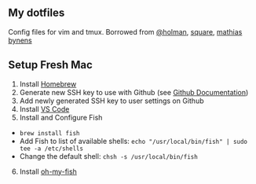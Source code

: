 ## My dotfiles
Config files for vim and tmux. Borrowed from [@holman](https://github.com/holman/dotfiles), [square](https://github.com/square/maximum-awesome), [mathias bynens](https://github.com/mathiasbynens/dotfiles)

## Setup Fresh Mac
1. Install [Homebrew](https://brew.sh)
2. Generate new SSH key to use with Github (see [Github Documentation](https://help.github.com/articles/generating-a-new-ssh-key-and-adding-it-to-the-ssh-agent/))
3. Add newly generated SSH key to user settings on Github
4. Install [VS Code](https://code.visualstudio.com)
5. Install and Configure Fish
  * `brew install fish`
  * Add Fish to list of available shells: `echo "/usr/local/bin/fish" | sudo tee -a /etc/shells`
  * Change the default shell: `chsh -s /usr/local/bin/fish`
6. Install [oh-my-fish](https://github.com/oh-my-fish/oh-my-fish)
